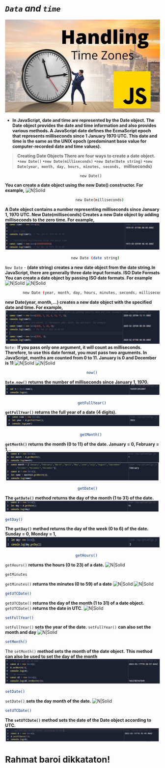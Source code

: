 # _```Data``` and ```time```_
![N|Solid](./foto1.webp)
* **In JavaScript, date and time are represented by the Date object. The Date object
provides the date and time information and also provides various methods.
A JavaScript date defines the EcmaScript epoch that represents milliseconds
since 1 January 1970 UTC. This date and time is the same as the UNIX epoch
(predominant base value for computer-recorded date and time values).**

>**Creating Date Objects
There are four ways to create a date object.
```•new Date()```
```•new Date(milliseconds)```
```•new Date(Date string)```
```•new Date(year, month, day, hours, minutes, seconds, ```
milliseconds)**

                                      new Date()
**You can create a date object using the new Date() constructor. For example,**
![N|Solid](./foto2.PNG)
```sh 
                                new Date(milliseconds)
```
**A Date object contains a number representing milliseconds 
since January 1, 1970 UTC. New Date(milliseconds) Creates a 
new Date object by adding milliseconds to the zero time. For 
example,**
![N|Solid](./foto3.PNG)
```sh
                              new Date (date string)
```
```New Date``` - **(date string) creates a new date object from the date string.In JavaScript, there 
are generally three date input formats. ISO Date Formats You can create a date object by 
passing ISO date formats. For example**
![N|Solid](./foto4.PNG)
![N|Solid](./foto5.PNG)
```sh
        new Date (year, month, day, hours, minutes, seconds, milliseconds)
```
**new Date(year, month,...) creates a new date object with the specified date 
and time. For example,**
![N|Solid](./foto6.PNG)
```Note:``` **If you pass only one argument, it will count as milliseconds. 
Therefore, to use this date format, you must pass two arguments. In 
JavaScript, months are counted from 0 to 11. January is 0 and 
December is 11**
![N|Solid](./foto7.PNG)
![N|Solid](./foto8.PNG)
```sh
                                     now()
```
**```Date.now()``` returns the number of milliseconds since January 1, 1970.**
![N|Solid](./foto9.PNG)
```sh
                                 getFullYear()
```
**```getFullYear()``` returns the full year of a date (4 digits).**
![N|Solid](./foto10.PNG)
```sh
                                  getMonth()
```
**```getMonth()``` returns the month (0 to 11) of the date. January = 0, February = 1,..**
![N|Solid](./foto11.PNG)
```sh
                                 getDate()
```
**The ```getDate()``` method returns the day of the month (1 to 31) of the date.**
![N|Solid](./foto12.PNG)
```sh
getDay()
```
**The ```getDay()``` method returns the day of the week (0 to 6) of the date. Sunday = 0, Monday = 1,**
![N|Solid](./foto13.PNG)
```sh
                                getHours()
```
```getHours()``` **returns the hours (0 to 23) of a date.**
![N|Solid](./foto14.PNG)
```sh
getMinutes
```
```getMinutes()``` **returns the minutes (0 to 59) of a date**
![N|Solid](./foto15.PNG)
![N|Solid](./foto16.PNG)
```sh
getUTCDate()
```
```getUTCDate()``` **returns the day of the month (1 to 31) of a date object.**
```getUTCDate()``` **returns the date in UTC.**
![N|Solid](./foto17.PNG)
```sh
setFullYear()
```
```setFullYear()``` **sets the year of the date.**
```setFullYear()``` **can also set the month and day**
![N|Solid](./foto18.PNG)
```sh
setMonth()
```
The ```setMonth()``` **method sets the month of the date object.**
**This method can also be used to set the day of the month**
![N|Solid](./foto19.PNG)
```sh
setDate()
```
```setDate()``` **sets the day month of the date.**
![N|Solid](./foto20.PNG)
```sh
setUTCDate()
```
**The ```setUTCDate()``` method sets the date of the Date object according to UTC.**
![N|Solid](./foto21.PNG)

# Rahmat baroi dikkataton! 